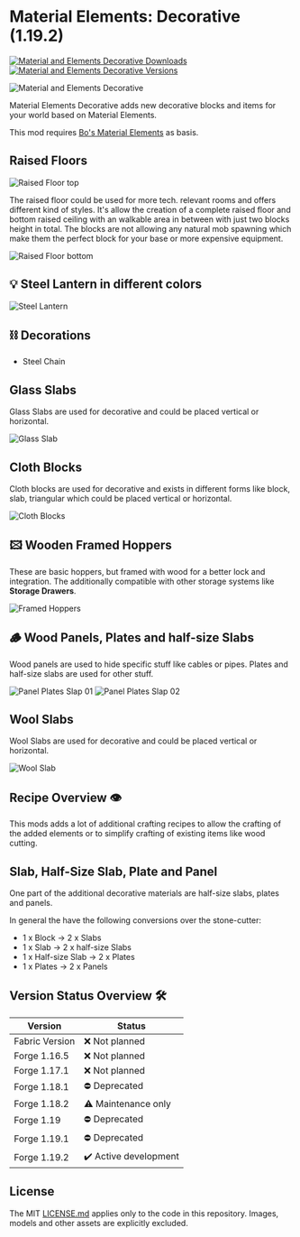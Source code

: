 # Material Elements: Decorative (1.19.2)

[![Material and Elements Decorative Downloads](http://cf.way2muchnoise.eu/full_591838_downloads.svg)](https://www.curseforge.com/minecraft/mc-mods/material-elements-decorative)
[![Material and Elements Decorative Versions](http://cf.way2muchnoise.eu/versions/Minecraft_591838_all.svg)](https://www.curseforge.com/minecraft/mc-mods/material-elements-decorative)

![Material and Elements Decorative][logo]

Material Elements Decorative adds new decorative blocks and items for your world based on Material Elements.

This mod requires [Bo's Material Elements][material-elements] as basis.

## Raised Floors

![Raised Floor top][raised_floor_top]

The raised floor could be used for more tech. relevant rooms and offers different kind of styles.
It's allow the creation of a complete raised floor and bottom raised ceiling with an walkable area in between with just two blocks height in total.
The blocks are not allowing any natural mob spawning which make them the perfect block for your base or more expensive equipment.

![Raised Floor bottom][raised_floor_bottom]

## 💡 Steel Lantern in different colors

![Steel Lantern][steel_lantern]

## ⛓️ Decorations

- Steel Chain

## Glass Slabs

Glass Slabs are used for decorative and could be placed vertical or horizontal.

![Glass Slab][glass_slab]

## Cloth Blocks

Cloth blocks are used for decorative and exists in different forms like block, slab, triangular which could be placed vertical or horizontal.

![Cloth Blocks][cloth_blocks]

## 🖾 Wooden Framed Hoppers

These are basic hoppers, but framed with wood for a better lock and integration.
The additionally compatible with other storage systems like **Storage Drawers**.

![Framed Hoppers][framed_hoppers]

## 🪵 Wood Panels, Plates and half-size Slabs

Wood panels are used to hide specific stuff like cables or pipes.
Plates and half-size slabs are used for other stuff.

![Panel Plates Slap 01][panel_plates_slap_01]
![Panel Plates Slap 02][panel_plates_slap_02]

## Wool Slabs

Wool Slabs are used for decorative and could be placed vertical or horizontal.

![Wool Slab][wool_slab]

## Recipe Overview 👁️

This mods adds a lot of additional crafting recipes to allow the crafting of the added elements or to simplify crafting of existing items like wood cutting.

## Slab, Half-Size Slab, Plate and Panel

One part of the additional decorative materials are half-size slabs, plates and panels.

In general the have the following conversions over the stone-cutter:

- 1 x Block -> 2 x Slabs
- 1 x Slab -> 2 x half-size Slabs
- 1 x Half-size Slab -> 2 x Plates
- 1 x Plates -> 2 x Panels

## Version Status Overview 🛠️

| Version        | Status                |
| -------------- | --------------------- |
| Fabric Version | ❌ Not planned        |
| Forge 1.16.5   | ❌ Not planned        |
| Forge 1.17.1   | ❌ Not planned        |
| Forge 1.18.1   | ⛔️ Deprecated        |
| Forge 1.18.2   | ⚠️ Maintenance only   |
| Forge 1.19     | ⛔️ Deprecated        |
| Forge 1.19.1   | ⛔️ Deprecated        |
| Forge 1.19.2   | ✔️ Active development |

## License

The MIT [LICENSE.md](../LICENSE.md) applies only to the code in this repository. Images, models and other assets are explicitly excluded.

[logo]: examples/material_elements_decorative.gif
[material-elements]: https://www.curseforge.com/minecraft/mc-mods/material-elements
[framed_hoppers]: examples/screenshots/framed_hoppers.png
[panel_plates_slap_01]: examples/screenshots/panel_plates_slaps.png
[panel_plates_slap_02]: examples/screenshots/panel_plates_slaps_02.png
[raised_floor_bottom]: examples/screenshots/raised_floor_bottom.png
[raised_floor_top]: examples/screenshots/raised_floor_top.png
[steel_lantern]: examples/screenshots/steel_lantern.png
[glass_slab]: examples/screenshots/glass_slab.png
[cloth_blocks]: examples/screenshots/cloth_blocks.png
[wool_slab]: examples/screenshots/wool_slab.png
